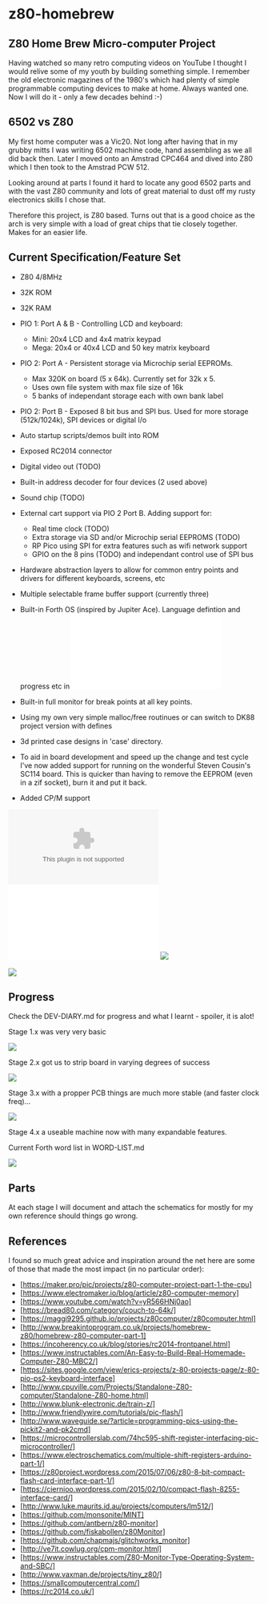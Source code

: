 # z80-homebrew
Z80 Home Brew Micro-computer Project
------------------------------------

Having watched so many retro computing videos on YouTube I thought I would relive some of my youth
by building something simple. I remember the old electronic magazines of the 1980's which 
had plenty of simple programmable computing devices to make at home.  Always wanted one. Now I
will do it - only a few decades behind :-)


6502 vs Z80
-----------

My first home computer was a Vic20. Not long after having that in my grubby mitts I was writing
6502 machine code, hand assembling as we all did back then. Later I moved onto an Amstrad CPC464
and dived into Z80 which I then took to the Amstrad PCW 512.

Looking around at parts I found it hard to locate any good 6502 parts and with the vast
Z80 community and lots of great material to dust off my rusty electronics skills I chose that.

Therefore this project, is Z80 based. Turns out that is a good choice as the arch is very simple
with a load of great chips that tie closely together. Makes for an easier life.

Current Specification/Feature Set
---------------------------------

* Z80 4/8MHz
* 32K ROM
* 32K RAM
* PIO 1: Port A & B - Controlling LCD and keyboard:
   - Mini: 20x4 LCD and 4x4 matrix keypad 
   - Mega: 20x4 or 40x4 LCD and 50 key matrix keyboard
* PIO 2: Port A - Persistent storage via Microchip serial EEPROMs. 
   - Max 320K on board (5 x 64k). Currently set for 32k x 5. 
   - Uses own file system with max file size of 16k 
   - 5 banks of independant storage each with own bank label
* PIO 2: Port B - Exposed 8 bit bus and SPI bus. Used for more storage (512k/1024k), SPI devices or digital I/o
* Auto startup scripts/demos built into ROM
* Exposed RC2014 connector
* Digital video out (TODO)
* Built-in address decoder for four devices (2 used above)
* Sound chip (TODO)
* External cart support via PIO 2 Port B. Adding support for:
   - Real time clock (TODO)
   - Extra storage via SD and/or Microchip serial EEPROMS  (TODO)
   - RP Pico using SPI for extra features such as wifi network support
   - GPIO on the 8 pins (TODO) and independant control use of SPI bus

* Hardware abstraction layers to allow for common entry points and drivers for different keyboards, screens, etc
* Multiple selectable frame buffer support (currently three)
* Built-in Forth OS (inspired by Jupiter Ace). Language defintion and progress etc in ![FORTH.md](FORTH.md)
* Built-in full monitor for break points at all key points.
* Using my own very simple malloc/free routinues or can switch to DK88 project version with defines
* 3d printed case designs in 'case' directory.
* To aid in board development and speed up the change and test cycle I've now added support for running on the wonderful Steven Cousin's SC114 board. This is quicker than having to remove the EEPROM (even in a zif socket), burn it and put it back.
* Added CP/M support

![](stage4.0/Gerber_PCB_z80-system-3-sbc.zip)
![](stage4.0/Schematic_z80-system-4-sbc-2024-03-02.pdf)
![](stage4.0/Schematic_z80-system-4-sbc-2024-03-02.png)


![](https://youtu.be/hWfx7d5nqZw) 


Progress
--------

Check the DEV-DIARY.md for progress and what I learnt - spoiler, it is alot!


Stage 1.x was very very basic


![](images/20220321_072123-stage1.jpg)


Stage 2.x got us to strip board in varying degrees of success

![](stage2.5/20220614_075833.jpg)


Stage 3.x with a propper PCB things are much more stable (and faster clock freq)...

![](stage3.2/v3withnewbits.jpg)


Stage 4.x a useable machine now with many expandable features.

Current Forth word list in WORD-LIST.md

![](images/20240612_stage4a.jpg)

Parts
-----

At each stage I will document and attach the schematics for mostly for my own reference should things go wrong.



References
----------

I found so much great advice and inspiration around the net here are some of those that made the most
impact (in no particular order):


* [https://maker.pro/pic/projects/z80-computer-project-part-1-the-cpu]
* [https://www.electromaker.io/blog/article/z80-computer-memory]
* [https://www.youtube.com/watch?v=yR566HNj0ao]
* [https://bread80.com/category/couch-to-64k/]
* [https://maggi9295.github.io/projects/z80computer/z80computer.html]
* [http://www.breakintoprogram.co.uk/projects/homebrew-z80/homebrew-z80-computer-part-1]
* [https://incoherency.co.uk/blog/stories/rc2014-frontpanel.html]
* [https://www.instructables.com/An-Easy-to-Build-Real-Homemade-Computer-Z80-MBC2/]
* [https://sites.google.com/view/erics-projects/z-80-projects-page/z-80-pio-ps2-keyboard-interface]
* [http://www.cpuville.com/Projects/Standalone-Z80-computer/Standalone-Z80-home.html]
* [http://www.blunk-electronic.de/train-z/]
* [http://www.friendlywire.com/tutorials/pic-flash/]
* [http://www.waveguide.se/?article=programming-pics-using-the-pickit2-and-pk2cmd]
* [https://microcontrollerslab.com/74hc595-shift-register-interfacing-pic-microcontroller/]
* [https://www.electroschematics.com/multiple-shift-registers-arduino-part-1/]
* [https://z80project.wordpress.com/2015/07/06/z80-8-bit-compact-flash-card-interface-part-1/]
* [https://ciernioo.wordpress.com/2015/02/10/compact-flash-8255-interface-card/]
* [http://www.luke.maurits.id.au/projects/computers/lm512/]
* [https://github.com/monsonite/MINT]
* [https://github.com/antbern/z80-monitor]
* [https://github.com/fiskabollen/z80Monitor]
* [https://github.com/chapmajs/glitchworks_monitor]
* [http://ve7it.cowlug.org/cpm-monitor.html]
* [https://www.instructables.com/Z80-Monitor-Type-Operating-System-and-SBC/]
* [http://www.vaxman.de/projects/tiny_z80/]
* [https://smallcomputercentral.com/]
* [https://rc2014.co.uk/]

